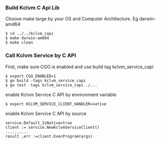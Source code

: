### Build Kclvm C Api Lib
Choose make targe by your OS and Computer Architecture. Eg darwin-amd64
```
$ cd ../../kclvm_capi
$ make darwin-amd64
$ make clean
```

### Call Kclvm Service by C API
First, make sure CGO is enabled and use build tag kclvm_service_capi
```
$ export CGO_ENABLED=1
$ go build -tags kclvm_service_capi
$ go test -tags kclvm_service_capi ./...
```


enable Kclvm Service C API by environment variable
```
$ export KCLVM_SERVICE_CLIENT_HANDLER=native

```

enable Kclvm Service C API by source
```
service.Default_IsNative=true
client := service.NewKclvmServiceClient()
..........
result ,err :=client.ExecProgram(args)
```